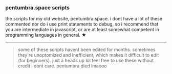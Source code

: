 ### pentumbra.space scripts
the scripts for my old website, pentumbra.space. i dont have a lot of these commented nor do i use print statements to debug, so i recommend that you are intermediate in javascript, or are at least somewhat competent in programming languages in general. ★
___
> some of these scripts havent been edited for months. sometimes they're unoptomized and inefficient, which makes it difficult to edit (for beginners). just a heads up lol
feel free to use these without credit i dont care. pentumbra died lmaooo
